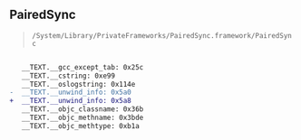## PairedSync

> `/System/Library/PrivateFrameworks/PairedSync.framework/PairedSync`

```diff

   __TEXT.__gcc_except_tab: 0x25c
   __TEXT.__cstring: 0xe99
   __TEXT.__oslogstring: 0x114e
-  __TEXT.__unwind_info: 0x5a0
+  __TEXT.__unwind_info: 0x5a8
   __TEXT.__objc_classname: 0x36b
   __TEXT.__objc_methname: 0x3bde
   __TEXT.__objc_methtype: 0xb1a

```
